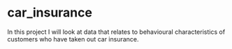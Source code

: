 # car_insurance
In this project I will look at data that relates to behavioural characteristics of customers who have taken out car insurance.
